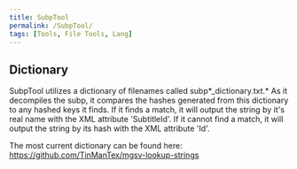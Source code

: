 ```yaml
---
title: SubpTool
permalink: /SubpTool/
tags: [Tools, File Tools, Lang]
---
```


## Dictionary

SubpTool utilizes a dictionary of filenames called
subp*_dictionary.txt.* As it decompiles the subp, it compares the
hashes generated from this dictionary to any hashed keys it finds. If it
finds a match, it will output the string by it's real name with the XML
attribute 'SubtitleId'. If it cannot find a match, it will output the
string by its hash with the XML attribute 'Id'.

The most current dictionary can be found here:
<https://github.com/TinManTex/mgsv-lookup-strings>
